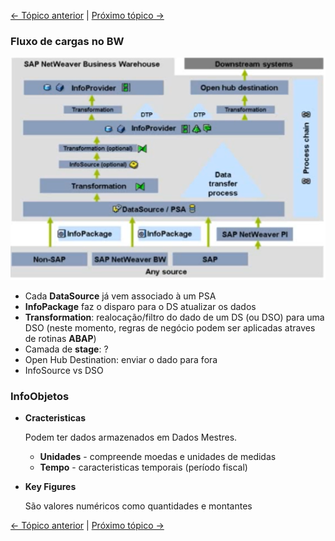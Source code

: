 [<- Tópico anterior](./data-types.md) | 
[Próximo tópico ->](#)

### Fluxo de cargas no BW

![charge-flow](../img/charge-flow.png)

* Cada **DataSource** já vem associado à um PSA 
* **InfoPackage** faz o disparo para o DS atualizar os dados
* **Transformation**: realocação/filtro do dado de um DS (ou DSO) para uma DSO (neste momento, regras de negócio podem ser aplicadas atraves de rotinas **ABAP**)
* Camada de **stage**: ?
* Open Hub Destination: enviar o dado para fora
* InfoSource vs DSO

### InfoObjetos
* **Cracteristicas**

    Podem ter dados armazenados em Dados Mestres.
    * **Unidades** - compreende moedas e unidades de medidas
    * **Tempo** - caracteristicas temporais (período fiscal)
* **Key Figures**

    São valores numéricos como quantidades e montantes

[<- Tópico anterior](./data-types.md) | 
[Próximo tópico ->](#)